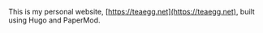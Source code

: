 This is my personal website, [https://teaegg.net](https://teaegg.net), built using Hugo and PaperMod.
